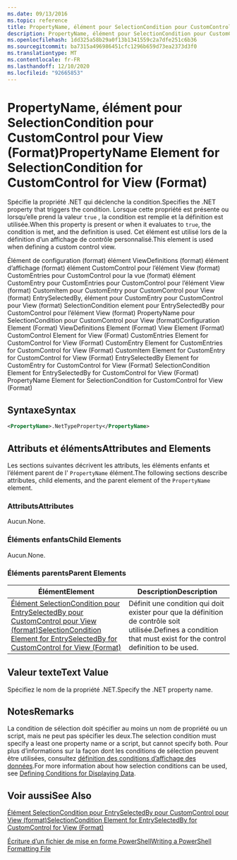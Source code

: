 ```yaml
---
ms.date: 09/13/2016
ms.topic: reference
title: PropertyName, élément pour SelectionCondition pour CustomControl pour View (Format)
description: PropertyName, élément pour SelectionCondition pour CustomControl pour View (Format)
ms.openlocfilehash: 1dd325a58b29a0f13b1341559c2a7dfe251c6b36
ms.sourcegitcommit: ba7315a496986451cfc1296b659d73ea2373d3f0
ms.translationtype: MT
ms.contentlocale: fr-FR
ms.lasthandoff: 12/10/2020
ms.locfileid: "92665853"
---
```

# <a name="propertyname-element-for-selectioncondition-for-customcontrol-for-view-format"></a><span data-ttu-id="3d8e3-103">PropertyName, élément pour SelectionCondition pour CustomControl pour View (Format)</span><span class="sxs-lookup"><span data-stu-id="3d8e3-103">PropertyName Element for SelectionCondition for CustomControl for View (Format)</span></span>

<span data-ttu-id="3d8e3-104">Spécifie la propriété .NET qui déclenche la condition.</span><span class="sxs-lookup"><span data-stu-id="3d8e3-104">Specifies the .NET property that triggers the condition.</span></span> <span data-ttu-id="3d8e3-105">Lorsque cette propriété est présente ou lorsqu’elle prend la valeur `true` , la condition est remplie et la définition est utilisée.</span><span class="sxs-lookup"><span data-stu-id="3d8e3-105">When this property is present or when it evaluates to `true`, the condition is met, and the definition is used.</span></span> <span data-ttu-id="3d8e3-106">Cet élément est utilisé lors de la définition d’un affichage de contrôle personnalisé.</span><span class="sxs-lookup"><span data-stu-id="3d8e3-106">This element is used when defining a custom control view.</span></span>

<span data-ttu-id="3d8e3-107">Élément de configuration (format) élément ViewDefinitions (format) élément d’affichage (format) élément CustomControl pour l’élément View (format) CustomEntries pour CustomControl pour la vue (format) élément CustomEntry pour CustomEntries pour CustomControl pour l’élément View (format) CustomItem pour CustomEntry pour CustomControl pour View (format) EntrySelectedBy, élément pour CustomEntry pour CustomControl pour View (format) SelectionCondition element pour EntrySelectedBy pour CustomControl pour l’élément View (format) PropertyName pour SelectionCondition pour CustomControl pour View (format)</span><span class="sxs-lookup"><span data-stu-id="3d8e3-107">Configuration Element (Format) ViewDefinitions Element (Format) View Element (Format) CustomControl Element for View (Format) CustomEntries Element for CustomControl for View (Format) CustomEntry Element for CustomEntries for CustomControl for View (Format) CustomItem Element for CustomEntry for CustomControl for View (Format) EntrySelectedBy Element for CustomEntry for CustomControl for View (Format) SelectionCondition Element for EntrySelectedBy for CustomControl for View (Format) PropertyName Element for SelectionCondition for CustomControl for View (Format)</span></span>

## <a name="syntax"></a><span data-ttu-id="3d8e3-108">Syntaxe</span><span class="sxs-lookup"><span data-stu-id="3d8e3-108">Syntax</span></span>

```xml
<PropertyName>.NetTypeProperty</PropertyName>
```

## <a name="attributes-and-elements"></a><span data-ttu-id="3d8e3-109">Attributs et éléments</span><span class="sxs-lookup"><span data-stu-id="3d8e3-109">Attributes and Elements</span></span>

<span data-ttu-id="3d8e3-110">Les sections suivantes décrivent les attributs, les éléments enfants et l’élément parent de l' `PropertyName` élément.</span><span class="sxs-lookup"><span data-stu-id="3d8e3-110">The following sections describe attributes, child elements, and the parent element of the `PropertyName` element.</span></span>

### <a name="attributes"></a><span data-ttu-id="3d8e3-111">Attributs</span><span class="sxs-lookup"><span data-stu-id="3d8e3-111">Attributes</span></span>

<span data-ttu-id="3d8e3-112">Aucun.</span><span class="sxs-lookup"><span data-stu-id="3d8e3-112">None.</span></span>

### <a name="child-elements"></a><span data-ttu-id="3d8e3-113">Éléments enfants</span><span class="sxs-lookup"><span data-stu-id="3d8e3-113">Child Elements</span></span>

<span data-ttu-id="3d8e3-114">Aucun.</span><span class="sxs-lookup"><span data-stu-id="3d8e3-114">None.</span></span>

### <a name="parent-elements"></a><span data-ttu-id="3d8e3-115">Éléments parents</span><span class="sxs-lookup"><span data-stu-id="3d8e3-115">Parent Elements</span></span>

|<span data-ttu-id="3d8e3-116">Élément</span><span class="sxs-lookup"><span data-stu-id="3d8e3-116">Element</span></span>|<span data-ttu-id="3d8e3-117">Description</span><span class="sxs-lookup"><span data-stu-id="3d8e3-117">Description</span></span>|
|-------------|-----------------|
|[<span data-ttu-id="3d8e3-118">Élément SelectionCondition pour EntrySelectedBy pour CustomControl pour View (format)</span><span class="sxs-lookup"><span data-stu-id="3d8e3-118">SelectionCondition Element for EntrySelectedBy for CustomControl for View (Format)</span></span>](./selectioncondition-element-for-entryselectedby-for-customcontrol-format.md)|<span data-ttu-id="3d8e3-119">Définit une condition qui doit exister pour que la définition de contrôle soit utilisée.</span><span class="sxs-lookup"><span data-stu-id="3d8e3-119">Defines a condition that must exist for the control definition to be used.</span></span>|

## <a name="text-value"></a><span data-ttu-id="3d8e3-120">Valeur texte</span><span class="sxs-lookup"><span data-stu-id="3d8e3-120">Text Value</span></span>

<span data-ttu-id="3d8e3-121">Spécifiez le nom de la propriété .NET.</span><span class="sxs-lookup"><span data-stu-id="3d8e3-121">Specify the .NET property name.</span></span>

## <a name="remarks"></a><span data-ttu-id="3d8e3-122">Notes</span><span class="sxs-lookup"><span data-stu-id="3d8e3-122">Remarks</span></span>

<span data-ttu-id="3d8e3-123">La condition de sélection doit spécifier au moins un nom de propriété ou un script, mais ne peut pas spécifier les deux.</span><span class="sxs-lookup"><span data-stu-id="3d8e3-123">The selection condition must specify a least one property name or a script, but cannot specify both.</span></span> <span data-ttu-id="3d8e3-124">Pour plus d’informations sur la façon dont les conditions de sélection peuvent être utilisées, consultez [définition des conditions d’affichage des données](./defining-conditions-for-displaying-data.md).</span><span class="sxs-lookup"><span data-stu-id="3d8e3-124">For more information about how selection conditions can be used, see [Defining Conditions for Displaying Data](./defining-conditions-for-displaying-data.md).</span></span>

## <a name="see-also"></a><span data-ttu-id="3d8e3-125">Voir aussi</span><span class="sxs-lookup"><span data-stu-id="3d8e3-125">See Also</span></span>

[<span data-ttu-id="3d8e3-126">Élément SelectionCondition pour EntrySelectedBy pour CustomControl pour View (format)</span><span class="sxs-lookup"><span data-stu-id="3d8e3-126">SelectionCondition Element for EntrySelectedBy for CustomControl for View (Format)</span></span>](./selectioncondition-element-for-entryselectedby-for-customcontrol-format.md)

[<span data-ttu-id="3d8e3-127">Écriture d’un fichier de mise en forme PowerShell</span><span class="sxs-lookup"><span data-stu-id="3d8e3-127">Writing a PowerShell Formatting File</span></span>](./writing-a-powershell-formatting-file.md)
